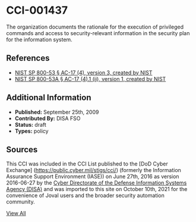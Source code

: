 # CCI-001437

The organization documents the rationale for the execution of privileged commands and access to security-relevant information in the security plan for the information system.

## References ##

* [NIST SP 800-53 § AC-17 (4), version 3, created by NIST](http://csrc.nist.gov/publications/PubsSPs.html)
* [NIST SP 800-53A § AC-17 (4).1 (ii), version 1, created by NIST](http://csrc.nist.gov/publications/PubsSPs.html)


## Additional Information ##

* **Published:** September 25th, 2009
* **Contributed By:** DISA FSO
* **Status:** draft
* **Types:** policy

## Sources ##

This CCI was included in the CCI List published to the [DoD Cyber Exchange]
(https://public.cyber.mil/stigs/cci/) (formerly the Information Assurance Support Environment
(IASE)) on June 27th, 2016 as version 2016-06-27 by the [Cyber Directorate of the Defense 
Information Systems Agency (DISA)](https://public.cyber.mil/about-cyber/) and was imported to 
this site on October 10th, 2021 for the convenience of Joval users and the broader security automation community.

[View All](../README.md)
